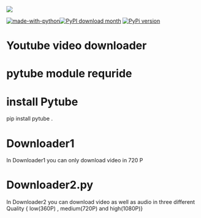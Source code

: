 [![](https://camo.githubusercontent.com/c96ba33a0453c8a2b81f1082f5821a9366fa7fdbe94acfd18ac64314a0a4392d/68747470733a2f2f6173736574732e6e69636b666963616e6f2e636f6d2f67682d7079747562652e6d696e2e737667)](https://pytube.io/en/latest/)

[![made-with-python](https://img.shields.io/badge/Made%20with-Python-1f425f.svg)](https://www.python.org/)[![PyPI download month](https://img.shields.io/pypi/dm/ansicolortags.svg)](https://pypi.org/project/pytube/) [![PyPi version](https://badgen.net/pypi/v/pip/)](https://pypi.org/project/pytube/)
# Youtube video downloader
# pytube module requride 
# install Pytube 
pip install pytube .
# Downloader1
In Downloader1 you can only download video in 720 P
# Downloader2.py
In Downloader2 you can download video as well as audio in three different Quality { low(360P) , medium(720P) and high(1080P)}
